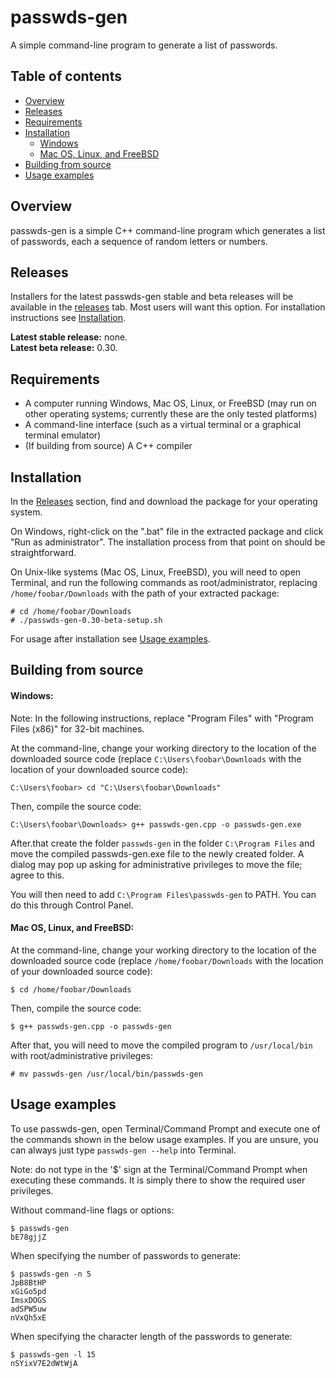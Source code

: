 # passwds-gen
A simple command-line program to generate a list of passwords.

## Table of contents
* [Overview](#overview)
* [Releases](#releases)
* [Requirements](#requirements)
* [Installation](#installation)
    * [Windows](#windows)
    * [Mac OS, Linux, and FreeBSD](#mac-os-linux-and-freebsd)
* [Building from source](#building-from-source)
* [Usage examples](#usage-examples)

## Overview
passwds-gen is a simple C++ command-line program which generates a list of passwords, each a sequence of random letters or numbers.

## Releases
Installers for the latest passwds-gen stable and beta releases will be available in the [releases](https://github.com/anthello147/passwds-gen/releases) tab. Most users will want this option. For installation instructions see [Installation](#installation). 

**Latest stable release:** none.<br>
**Latest beta release:** 0.30.

## Requirements
* A computer running Windows, Mac OS, Linux, or FreeBSD (may run on other operating systems; currently these are the only tested platforms)
* A command-line interface (such as a virtual terminal or a graphical terminal emulator)
* (If building from source) A C++ compiler 

## Installation
In the [Releases](#releases) section, find and download the package for your operating system.

On Windows, right-click on the ".bat" file in the extracted package and click "Run as administrator". The installation process from that point on should be straightforward.

On Unix-like systems (Mac OS, Linux, FreeBSD), you will need to open Terminal, and run the following commands as root/administrator, replacing `/home/foobar/Downloads` with the path of your extracted package:
```commandline
# cd /home/foobar/Downloads
# ./passwds-gen-0.30-beta-setup.sh
``` 
For usage after installation see [Usage examples](#usage-examples).

## Building from source

#### Windows:
Note: In the following instructions, replace "Program Files" with "Program Files (x86)" for 32-bit machines.

At the command-line, change your working directory to the location of the downloaded source code (replace `C:\Users\foobar\Downloads` with the location of your downloaded source code):
```commandline
C:\Users\foobar> cd "C:\Users\foobar\Downloads"
```
Then, compile the source code:
```commandline
C:\Users\foobar\Downloads> g++ passwds-gen.cpp -o passwds-gen.exe
```
After.that create the folder `passwds-gen` in the folder `C:\Program Files` and move the compiled passwds-gen.exe file to the newly created folder. A dialog may pop up asking for administrative privileges to move the file; agree to this.

You will then need to add `C:\Program Files\passwds-gen` to PATH. You can do this through Control Panel.

#### Mac OS, Linux, and FreeBSD:
At the command-line, change your working directory to the location of the downloaded source code (replace `/home/foobar/Downloads` with the location of your downloaded source code):
```commandline
$ cd /home/foobar/Downloads
```
Then, compile the source code:
```commandline
$ g++ passwds-gen.cpp -o passwds-gen
```
After that, you will need to move the compiled program to `/usr/local/bin` with root/administrative privileges:
```commandline
# mv passwds-gen /usr/local/bin/passwds-gen
```

## Usage examples
To use passwds-gen, open Terminal/Command Prompt and execute one of the commands shown in the below usage examples. If you are unsure, you can always just type `passwds-gen --help` into Terminal.

Note: do not type in the '$' sign at the Terminal/Command Prompt when executing these commands. It is simply there to show the required user privileges.

Without command-line flags or options:
```commandline
$ passwds-gen
bE78gjjZ
```

When specifying the number of passwords to generate:
```commandline
$ passwds-gen -n 5
JpB8BtHP
xGiGo5pd
ImsxDOGS
adSPW5uw
nVxQh5xE
```

When specifying the character length of the passwords to generate:
```commandline
$ passwds-gen -l 15
nSYixV7E2dWtWjA
```
